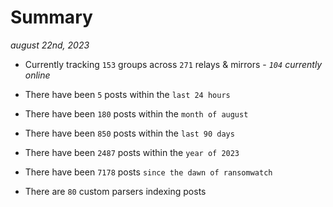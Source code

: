 
# Summary
_august 22nd, 2023_

- Currently tracking `153` groups across `271` relays & mirrors - _`104` currently online_

- There have been `5` posts within the `last 24 hours`

- There have been `180` posts within the `month of august`

- There have been `850` posts within the `last 90 days`

- There have been `2487` posts within the `year of 2023`

- There have been `7178` posts `since the dawn of ransomwatch`

- There are `80` custom parsers indexing posts
